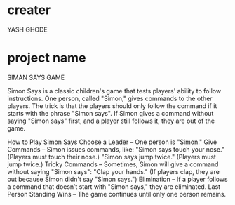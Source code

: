 # creater
YASH GHODE

# project name
SIMAN SAYS GAME

Simon Says is a classic children's game that tests players' ability to follow instructions. One person, called "Simon," gives commands to the other players. The trick is that the players should only follow the command if it starts with the phrase "Simon says". If Simon gives a command without saying "Simon says" first, and a player still follows it, they are out of the game.

How to Play Simon Says
Choose a Leader – One person is "Simon."
Give Commands – Simon issues commands, like:
"Simon says touch your nose." (Players must touch their nose.)
"Simon says jump twice." (Players must jump twice.)
Tricky Commands – Sometimes, Simon will give a command without saying "Simon says":
"Clap your hands." (If players clap, they are out because Simon didn't say "Simon says.")
Elimination – If a player follows a command that doesn’t start with "Simon says," they are eliminated.
Last Person Standing Wins – The game continues until only one person remains.
